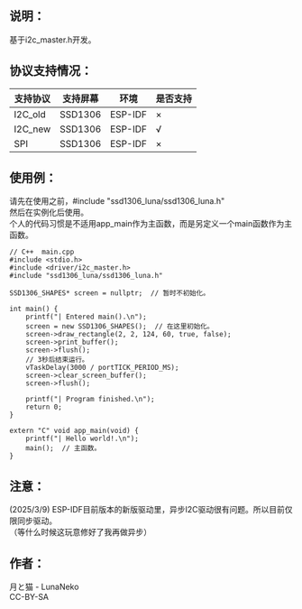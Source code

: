 ## 说明：
基于i2c_master.h开发。

## 协议支持情况：

| 支持协议  | 支持屏幕 | 环境     | 是否支持 |
| -------- | -------- | -------- | -------- |
| I2C_old  | SSD1306  | ESP-IDF  | ×        |
| I2C_new  | SSD1306  | ESP-IDF  | √        |
| SPI      | SSD1306  | ESP-IDF  | ×        |


## 使用例：
请先在使用之前，#include "ssd1306_luna/ssd1306_luna.h" <br>
然后在实例化后使用。<br>
个人的代码习惯是不适用app_main作为主函数，而是另定义一个main函数作为主函数。<br>

```
// C++  main.cpp
#include <stdio.h>
#include <driver/i2c_master.h>
#include "ssd1306_luna/ssd1306_luna.h"

SSD1306_SHAPES* screen = nullptr;  // 暂时不初始化。

int main() {
    printf("| Entered main().\n");
    screen = new SSD1306_SHAPES();  // 在这里初始化。
    screen->draw_rectangle(2, 2, 124, 60, true, false);
    screen->print_buffer();
    screen->flush();
    // 3秒后结束运行。
    vTaskDelay(3000 / portTICK_PERIOD_MS);
    screen->clear_screen_buffer();
    screen->flush();

    printf("| Program finished.\n");
    return 0;
}

extern "C" void app_main(void) {
    printf("| Hello world!.\n");
    main();  // 主函数。
}

```

## 注意：
(2025/3/9) 
ESP-IDF目前版本的新版驱动里，异步I2C驱动很有问题。所以目前仅限同步驱动。<br>
（等什么时候这玩意修好了我再做异步）

## 作者：
月と猫 - LunaNeko <br>
CC-BY-SA
